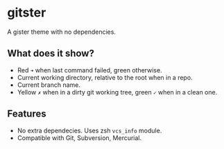 # gitster

A gister theme with no dependencies.

## What does it show?

* Red `➜` when last command failed, green otherwise.
* Current working directory, relative to the root when in a repo.
* Current branch name.
* Yellow `✗` when in a dirty git working tree, green `✓` when in a clean one.

## Features

* No extra dependecies. Uses zsh `vcs_info` module.
* Compatible with Git, Subversion, Mercurial.
